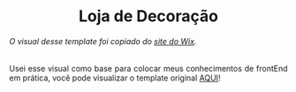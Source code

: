 <h1 align="center">Loja de Decoração</h1>

<h6 align="justify">O visual desse template foi copiado do <a href="https://pt.wix.com/">site do Wix</a>.</h6>
<p align="justify">Usei esse visual como base para colocar meus conhecimentos de frontEnd em prática, você pode visualizar o template original <a href="https://pt.wix.com/website-template/view/html/1618?siteId=d81ee628-96cb-434d-a8a3-bd9fff321299&metaSiteId=1d7f2960-6a90-4434-a655-d99e66ec2677&originUrl=https%3A%2F%2Fpt.wix.com%2Fwebsite%2Ftemplates%2Fhtml%2Fonline-store%2Fhome-decor">AQUI</a>!</p>

